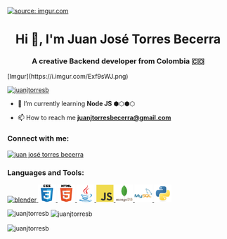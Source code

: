 <a href=""><img src="https://i.imgur.com/Exf9sWJ.png" title="source: imgur.com" /></a>

<h1 align="center">Hi 👋, I'm Juan José Torres Becerra</h1>
<h3 align="center">A creative Backend developer from Colombia 🇨🇴</h3>

<p align="left"> [Imgur](https://i.imgur.com/Exf9sWJ.png) </p>

<p align="left"> <a href="https://github.com/ryo-ma/github-profile-trophy"><img src="https://github-profile-trophy.vercel.app/?username=juanjtorresb" alt="juanjtorresb" /></a> </p>

- 🌱 I’m currently learning **Node JS** ⬢⬡⬢⬡

- 📫 How to reach me **juanjtorresbecerra@gmail.com**

<h3 align="left">Connect with me:</h3>
<p align="left">
<a href="https://linkedin.com/in/juan josé torres becerra" target="blank"><img align="center" src="https://raw.githubusercontent.com/rahuldkjain/github-profile-readme-generator/master/src/images/icons/Social/linked-in-alt.svg" alt="juan josé torres becerra" height="30" width="40" /></a>
</p>

<h3 align="left">Languages and Tools:</h3>
<p align="left"> <a href="https://www.blender.org/" target="_blank" rel="noreferrer"> <img src="https://download.blender.org/branding/community/blender_community_badge_white.svg" alt="blender" width="40" height="40"/> </a> <a href="https://www.w3schools.com/css/" target="_blank" rel="noreferrer"> <img src="https://raw.githubusercontent.com/devicons/devicon/master/icons/css3/css3-original-wordmark.svg" alt="css3" width="40" height="40"/> </a> <a href="https://www.w3.org/html/" target="_blank" rel="noreferrer"> <img src="https://raw.githubusercontent.com/devicons/devicon/master/icons/html5/html5-original-wordmark.svg" alt="html5" width="40" height="40"/> </a> <a href="https://www.java.com" target="_blank" rel="noreferrer"> <img src="https://raw.githubusercontent.com/devicons/devicon/master/icons/java/java-original.svg" alt="java" width="40" height="40"/> </a> <a href="https://developer.mozilla.org/en-US/docs/Web/JavaScript" target="_blank" rel="noreferrer"> <img src="https://raw.githubusercontent.com/devicons/devicon/master/icons/javascript/javascript-original.svg" alt="javascript" width="40" height="40"/> </a> <a href="https://www.mongodb.com/" target="_blank" rel="noreferrer"> <img src="https://raw.githubusercontent.com/devicons/devicon/master/icons/mongodb/mongodb-original-wordmark.svg" alt="mongodb" width="40" height="40"/> </a> <a href="https://www.mysql.com/" target="_blank" rel="noreferrer"> <img src="https://raw.githubusercontent.com/devicons/devicon/master/icons/mysql/mysql-original-wordmark.svg" alt="mysql" width="40" height="40"/> </a> <a href="https://www.python.org" target="_blank" rel="noreferrer"> <img src="https://raw.githubusercontent.com/devicons/devicon/master/icons/python/python-original.svg" alt="python" width="40" height="40"/> </a> </p>

<p><img align="left" src="https://github-readme-stats.vercel.app/api/top-langs?username=juanjtorresb&show_icons=true&locale=en&layout=compact" alt="juanjtorresb" /></p>

<p>&nbsp;<img align="center" src="https://github-readme-stats.vercel.app/api?username=juanjtorresb&show_icons=true&locale=en" alt="juanjtorresb" /></p>

<p><img align="center" src="https://github-readme-streak-stats.herokuapp.com/?user=juanjtorresb&" alt="juanjtorresb" /></p>
